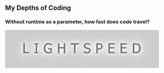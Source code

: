## My Depths of Coding 

### Without runtime as a parameter, how fast does code travel?
<img src="readme-imgs/lightspeed.png" height="7%">
